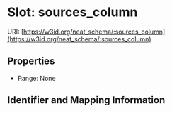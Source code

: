 # Slot: sources_column

URI: [https://w3id.org/neat_schema/:sources_column](https://w3id.org/neat_schema/:sources_column)



<!-- no inheritance hierarchy -->


## Properties

 * Range: None



## Identifier and Mapping Information





